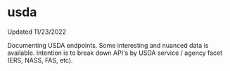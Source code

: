 # usda
Updated 11/23/2022

Documenting USDA endpoints. Some interesting and nuanced data is available. Intention is to break down API's by USDA service / agency facet (ERS, NASS, FAS, etc). 
